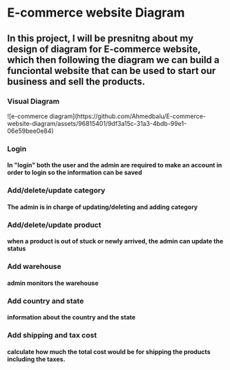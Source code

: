 <h1>E-commerce website Diagram</h1>
<h2>In this project, I will be presnitng about my design of diagram for E-commerce website, which then following the diagram we can build a funciontal website that can be used to start our business and sell the products. </h2>
<h3>Visual Diagram</h3>
![e-commerce diagram](https://github.com/Ahmedbalu/E-commerce-website-diagram/assets/96815401/9df3a15c-31a3-4bdb-99e1-06e59bee0e84)
<h3>Login</h3>
<h4>In "login" both the user and the admin are required to make an account in order to login so the information can be saved</h4>
<h3>Add/delete/update category</h3>
<h4>The admin is in charge of updating/deleting and adding category </h4>
<h3>Add/delete/update product</h3>
<h4>when a product is out of stuck or newly arrived, the admin can update the status</h4>
<h3>Add warehouse</h3>
<h4>admin monitors the warehouse</h4>
<h3>Add country and state</h3>
<h4>information about the country and the state</h4>
<h3>Add shipping and tax cost</h3>
<h4>calculate how much the total cost would be for shipping the products including the taxes.</h4>
